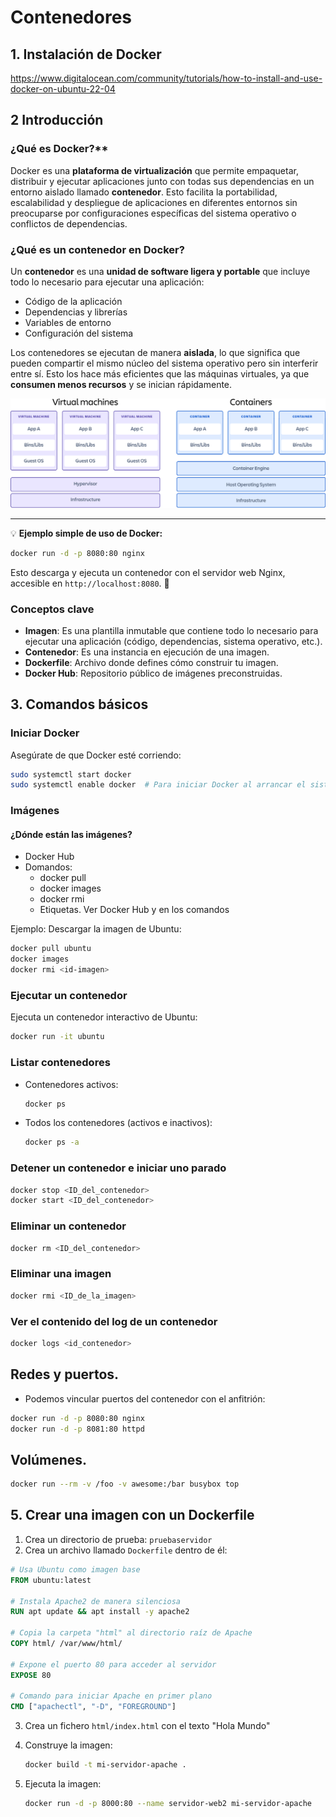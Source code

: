 # Contenedores

## **1. Instalación de Docker**

https://www.digitalocean.com/community/tutorials/how-to-install-and-use-docker-on-ubuntu-22-04

## **2 Introducción**

### ¿Qué es Docker?**  

Docker es una **plataforma de virtualización** que permite empaquetar, distribuir y ejecutar aplicaciones junto con todas sus dependencias en un entorno aislado llamado **contenedor**. Esto facilita la portabilidad, escalabilidad y despliegue de aplicaciones en diferentes entornos sin preocuparse por configuraciones específicas del sistema operativo o conflictos de dependencias.

### **¿Qué es un contenedor en Docker?**

Un **contenedor** es una **unidad de software ligera y portable** que incluye todo lo necesario para ejecutar una aplicación:  

- Código de la aplicación  
- Dependencias y librerías  
- Variables de entorno  
- Configuración del sistema  

Los contenedores se ejecutan de manera **aislada**, lo que significa que pueden compartir el mismo núcleo del sistema operativo pero sin interferir entre sí. Esto los hace más eficientes que las máquinas virtuales, ya que **consumen menos recursos** y se inician rápidamente.

![Comparación contenedor-máquina virtual](/assets/contenedores/comparacion.png)

---

💡 **Ejemplo simple de uso de Docker:**  

```bash
docker run -d -p 8080:80 nginx
```

Esto descarga y ejecuta un contenedor con el servidor web Nginx, accesible en `http://localhost:8080`. 🚀



### **Conceptos clave**

- **Imagen**: Es una plantilla inmutable que contiene todo lo necesario para ejecutar una aplicación (código, dependencias, sistema operativo, etc.).
- **Contenedor**: Es una instancia en ejecución de una imagen.
- **Dockerfile**: Archivo donde defines cómo construir tu imagen.
- **Docker Hub**: Repositorio público de imágenes preconstruidas.

## **3. Comandos básicos**

### **Iniciar Docker**

Asegúrate de que Docker esté corriendo:
```bash
sudo systemctl start docker
sudo systemctl enable docker  # Para iniciar Docker al arrancar el sistema
```

### **Imágenes**

#### ¿Dónde están las imágenes?

- Docker Hub
- Domandos:
  - docker pull
  - docker images
  - docker rmi
  - Etiquetas. Ver Docker Hub y en los comandos


Ejemplo: Descargar la imagen de Ubuntu:

```bash
docker pull ubuntu
docker images
docker rmi <id-imagen>
```

### **Ejecutar un contenedor**

Ejecuta un contenedor interactivo de Ubuntu:

```bash
docker run -it ubuntu
```

### **Listar contenedores**

- Contenedores activos:

  ```bash
  docker ps
  ```

- Todos los contenedores (activos e inactivos):

  ```bash
  docker ps -a
  ```

### **Detener un contenedor e iniciar uno parado**

```bash
docker stop <ID_del_contenedor>
docker start <ID_del_contenedor>
```

### **Eliminar un contenedor**

```bash
docker rm <ID_del_contenedor>
```

### **Eliminar una imagen**

```bash
docker rmi <ID_de_la_imagen>
```

### **Ver el contenido del log de un contenedor**

```bash
docker logs <id_contenedor>
```

## Redes y puertos.

- Podemos vincular puertos del contenedor con el anfitrión:

```bash
docker run -d -p 8080:80 nginx
docker run -d -p 8081:80 httpd
```
## Volúmenes.

```bash
docker run --rm -v /foo -v awesome:/bar busybox top
```

## **5. Crear una imagen con un Dockerfile**
 
1. Crea un directorio de prueba: `pruebaservidor`
2. Crea un archivo llamado `Dockerfile` dentro de él:

  ```dockerfile
  # Usa Ubuntu como imagen base
  FROM ubuntu:latest

  # Instala Apache2 de manera silenciosa
  RUN apt update && apt install -y apache2

  # Copia la carpeta "html" al directorio raíz de Apache
  COPY html/ /var/www/html/

  # Expone el puerto 80 para acceder al servidor
  EXPOSE 80

  # Comando para iniciar Apache en primer plano
  CMD ["apachectl", "-D", "FOREGROUND"]
  ```

3. Crea un fichero `html/index.html` con el texto "Hola Mundo"

4. Construye la imagen:

   ```bash
   docker build -t mi-servidor-apache .
   ```

5. Ejecuta la imagen:

   ```bash
   docker run -d -p 8000:80 --name servidor-web2 mi-servidor-apache
   ```


